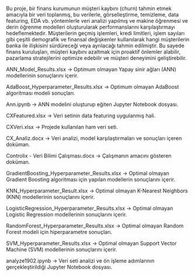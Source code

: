 Bu proje, bir finans kurumunun müşteri kaybını (churn) tahmin etmek amacıyla bir veri toplanmış, bu verilerle, görselleştirme, temizleme, data featuring, EDA vb. 
yöntemlerle veri analizi yapılmış ve makine öğrenmesi ve derin öğrenme modelleri oluşturularak performanslarını karşılaştırmayı hedeflemektedir. Müşterilerin geçmiş işlemleri, kredi limitleri, 
işlem sayıları gibi çeşitli demografik ve finansal değişkenler kullanılarak hangi müşterilerin banka ile ilişkisini sürdüreceği veya ayrılacağı tahmin edilmiştir.
Bu sayede finans kuruluşları, müşteri kaybını azaltmak için proaktif önlemler alabilir, pazarlama stratejilerini optimize edebilir ve müşteri deneyimini geliştirebilir.

ANN_Model_Results.xlsx → Optimum olmayan Yapay sinir ağları (ANN) modellerinin sonuçlarını içerir.

AdaBoost_Hyperparameter_Results.xlsx → Optimum olmayan AdaBoost algoritması modeli sonuçları.

Ann.ipynb → ANN modelini oluşturup eğiten Jupyter Notebook dosyası.

CXFeatured.xlsx → Veri setinin data featuring uygulanmış hali.

CXVeri.xlsx → Projede kullanılan ham veri seti.

CX_Analiz.docx → Veri analizi, model karşılaştırmaları ve sonuçları içeren doküman.

Controlix - Veri Bilimi Çalışması.docx → Çalışmanın amacını gösteren doküman.

GradientBoosting_Hyperparameter_Results.xlsx → Optimal olmayan Gradient Boosting algoritması için yapılan modellerin sonuçlarını içerir.

KNN_Hyperparameter_Result.xlsx → Optimal olmayan K-Nearest Neighbors (KNN) modellerinin sonuçlarını içerir.

LogisticRegression_Hyperparameter_Results.xlsx → Optimal olmayan Logistic Regression modellerinin sonuçlarını içerir.

RandomForest_Hyperparameter_Results.xlsx → Optimal olmayan Random Forest modeli için hiperparametre sonuçları.

SVM_Hyperparameter_Results.xlsx → Optimal olmayan Support Vector Machine (SVM) modellerinin sonuçlarını içerir.

analyze1902.ipynb → Veri seti analizi ve ön işleme adımlarının gerçekleştirildiği Jupyter Notebook dosyası.
